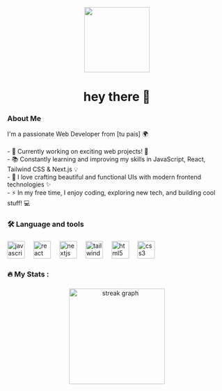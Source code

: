 <div align="center">
  <img height="150" src="https://docs.vespura.com/vmenu/images/favicon.png"  />
</div>

###


###


###

<h1 align="center">hey there 👋</h1>

###

<h3 align="left"> About Me</h3>
<p align="left">I'm a passionate Web Developer from [tu país] 🌍<br><br> - 🔭 Currently working on exciting web projects! 🚀<br> - 📚 Constantly learning and improving my skills in JavaScript, React, Tailwind CSS & Next.js 💡<br> - 🎨 I love crafting beautiful and functional UIs with modern frontend technologies ✨<br> - ⚡ In my free time, I enjoy coding, exploring new tech, and building cool stuff! 💻</p>

<h3 align="left">🛠 Language and tools</h3>

###



###

<div align="left">
  <img src="https://cdn.jsdelivr.net/gh/devicons/devicon/icons/javascript/javascript-original.svg" height="40" alt="javascript logo"  />
  <img width="12" />
  <img src="https://cdn.jsdelivr.net/gh/devicons/devicon/icons/react/react-original.svg" height="40" alt="react logo"  />
  <img width="12" />
  <img src="https://cdn.jsdelivr.net/gh/devicons/devicon/icons/nextjs/nextjs-original.svg" height="40" alt="nextjs logo"  />
  <img width="12" />
  <img src="https://cdn.jsdelivr.net/gh/devicons/devicon/icons/tailwindcss/tailwindcss-original-wordmark.svg" height="40" alt="tailwindcss logo"  />
  <img width="12" />
  <img src="https://cdn.jsdelivr.net/gh/devicons/devicon/icons/html5/html5-original.svg" height="40" alt="html5 logo"  />
  <img width="12" />
  <img src="https://cdn.jsdelivr.net/gh/devicons/devicon/icons/css3/css3-original.svg" height="40" alt="css3 logo"  />
</div>

###

###

<h3 align="left">🔥   My Stats :</h3>

###

<div align="center">
  <img src="https://streak-stats.demolab.com?user=manasho-dev&locale=en&mode=daily&theme=dark&hide_border=false&border_radius=5&order=3" height="220" alt="streak graph"  />
</div>

###
